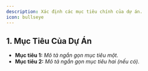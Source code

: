 ```yaml
---
description: Xác định các mục tiêu chính của dự án.
icon: bullseye
---
```


## 1. Mục Tiêu Của Dự Án

-   **Mục tiêu 1:** *Mô tả ngắn gọn mục tiêu một.*
-   **Mục tiêu 2:** *Mô tả ngắn gọn mục tiêu hai (nếu có).* 